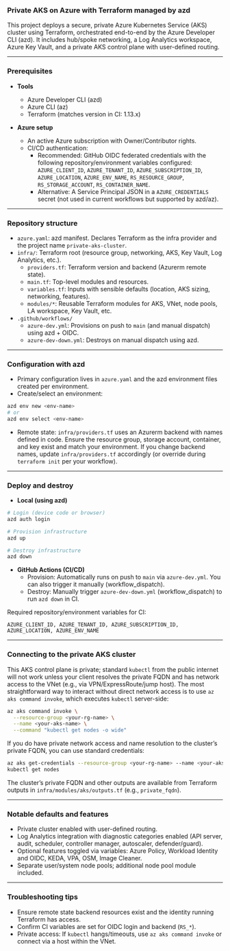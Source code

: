 ### Private AKS on Azure with Terraform managed by azd

This project deploys a secure, private Azure Kubernetes Service (AKS) cluster using Terraform, orchestrated end-to-end by the Azure Developer CLI (azd). It includes hub/spoke networking, a Log Analytics workspace, Azure Key Vault, and a private AKS control plane with user-defined routing.

---

### Prerequisites

- **Tools**
  - Azure Developer CLI (azd)
  - Azure CLI (az)
  - Terraform (matches version in CI: 1.13.x)

- **Azure setup**
  - An active Azure subscription with Owner/Contributor rights.
  - CI/CD authentication:
    - Recommended: GitHub OIDC federated credentials with the following repository/environment variables configured: `AZURE_CLIENT_ID`, `AZURE_TENANT_ID`, `AZURE_SUBSCRIPTION_ID`, `AZURE_LOCATION`, `AZURE_ENV_NAME`, `RS_RESOURCE_GROUP`, `RS_STORAGE_ACCOUNT`, `RS_CONTAINER_NAME`.
    - Alternative: A Service Principal JSON in a `AZURE_CREDENTIALS` secret (not used in current workflows but supported by azd/az).

---

### Repository structure

- `azure.yaml`: azd manifest. Declares Terraform as the infra provider and the project name `private-aks-cluster`.
- `infra/`: Terraform root (resource group, networking, AKS, Key Vault, Log Analytics, etc.).
  - `providers.tf`: Terraform version and backend (Azurerm remote state).
  - `main.tf`: Top-level modules and resources.
  - `variables.tf`: Inputs with sensible defaults (location, AKS sizing, networking, features).
  - `modules/*`: Reusable Terraform modules for AKS, VNet, node pools, LA workspace, Key Vault, etc.
- `.github/workflows/`
  - `azure-dev.yml`: Provisions on push to `main` (and manual dispatch) using azd + OIDC.
  - `azure-dev-down.yml`: Destroys on manual dispatch using azd.

---

### Configuration with azd

- Primary configuration lives in `azure.yaml` and the azd environment files created per environment.
- Create/select an environment:

```bash
azd env new <env-name>
# or
azd env select <env-name>
```

- Remote state: `infra/providers.tf` uses an Azurerm backend with names defined in code. Ensure the resource group, storage account, container, and key exist and match your environment. If you change backend names, update `infra/providers.tf` accordingly (or override during `terraform init` per your workflow).

---

### Deploy and destroy

- **Local (using azd)**

```bash
# Login (device code or browser)
azd auth login

# Provision infrastructure
azd up

# Destroy infrastructure
azd down
```

- **GitHub Actions (CI/CD)**
  - Provision: Automatically runs on push to `main` via `azure-dev.yml`. You can also trigger it manually (workflow_dispatch).
  - Destroy: Manually trigger `azure-dev-down.yml` (workflow_dispatch) to run `azd down` in CI.

Required repository/environment variables for CI:

```
AZURE_CLIENT_ID, AZURE_TENANT_ID, AZURE_SUBSCRIPTION_ID, AZURE_LOCATION, AZURE_ENV_NAME
```

---

### Connecting to the private AKS cluster

This AKS control plane is private; standard `kubectl` from the public internet will not work unless your client resolves the private FQDN and has network access to the VNet (e.g., via VPN/ExpressRoute/jump host). The most straightforward way to interact without direct network access is to use `az aks command invoke`, which executes `kubectl` server-side:

```bash
az aks command invoke \
  --resource-group <your-rg-name> \
  --name <your-aks-name> \
  --command "kubectl get nodes -o wide"
```

If you do have private network access and name resolution to the cluster’s private FQDN, you can use standard credentials:

```bash
az aks get-credentials --resource-group <your-rg-name> --name <your-aks-name> --admin --overwrite-existing
kubectl get nodes
```

The cluster’s private FQDN and other outputs are available from Terraform outputs in `infra/modules/aks/outputs.tf` (e.g., `private_fqdn`).

---

### Notable defaults and features

- Private cluster enabled with user-defined routing.
- Log Analytics integration with diagnostic categories enabled (API server, audit, scheduler, controller manager, autoscaler, defender/guard).
- Optional features toggled via variables: Azure Policy, Workload Identity and OIDC, KEDA, VPA, OSM, Image Cleaner.
- Separate user/system node pools; additional node pool module included.

---

### Troubleshooting tips

- Ensure remote state backend resources exist and the identity running Terraform has access.
- Confirm CI variables are set for OIDC login and backend (`RS_*`).
- Private access: If `kubectl` hangs/timeouts, use `az aks command invoke` or connect via a host within the VNet.



